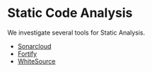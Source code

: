 # Static Code Analysis 

We investigate several tools for Static Analysis. 

* [Sonarcloud](SonarCloud.md)
* [Fortify]()
* [WhiteSource]()

